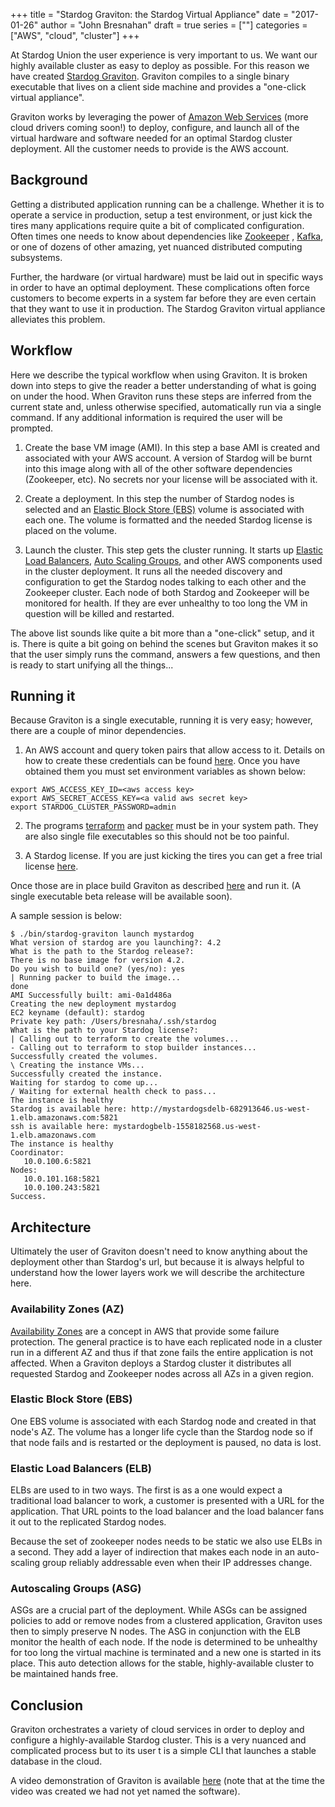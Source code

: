 +++
title = "Stardog Graviton: the Stardog Virtual Appliance"
date = "2017-01-26"
author = "John Bresnahan"
draft = true 
series = [""]
categories = ["AWS", "cloud", "cluster"]
+++

At Stardog Union the user experience is very important to us. We want our highly
available cluster as easy to deploy as possible. For this reason we have
created [Stardog Graviton](https://github.com/stardog-union/stardog-graviton).
Graviton compiles to a single binary executable that lives on a client side machine
and provides a "one-click virtual appliance".

Graviton works by leveraging the power
of [Amazon Web Services](https://aws.amazon.com/) (more cloud drivers coming
soon!) to deploy, configure, and launch all of the virtual hardware and software
needed for an optimal Stardog cluster deployment. All the customer needs to
provide is the AWS account.

## Background

Getting a distributed application running can be a challenge.
Whether it is to operate a service in production, setup a test environment, or
just kick the tires many applications require quite a bit of complicated
configuration.  Often times one needs to know about dependencies like
[Zookeeper](https://zookeeper.apache.org/) , [Kafka](https://kafka.apache.org/),
or one of dozens of other amazing, yet nuanced
distributed computing subsystems.  

Further, the hardware (or virtual hardware) must be laid out in specific ways in
order to have an optimal deployment. These complications often force customers
to become experts in a system far before they are even certain that they want to
use it in production.  The Stardog Graviton virtual appliance alleviates this problem.


## Workflow

Here we describe the typical workflow when using Graviton.  It is broken
down into steps to give the reader a better understanding of what is going on
under the hood. When Graviton runs these steps are inferred from
the current state and, unless otherwise specified, automatically run via a
single command.  If any additional information is required the user will be
prompted.

1. Create the base VM image (AMI). In this step a base AMI is created and
 associated with your AWS account. A version of Stardog will be burnt into this
 image along with all of the other software dependencies (Zookeeper, etc).
 No secrets nor your license will be associated with it.
 
2. Create a deployment. In this step the number of Stardog nodes is selected and
 an [Elastic Block Store (EBS)](https://aws.amazon.com/ebs/) volume is
 associated with each one. The volume is formatted and the needed Stardog
 license is placed on the volume.
 
3. Launch the cluster. This step gets the cluster running. It starts
 up
 [Elastic Load Balancers](https://aws.amazon.com/elasticloadbalancing/),
 [Auto Scaling Groups](https://aws.amazon.com/autoscaling/), and
 other AWS components used in the cluster deployment. It runs all the needed discovery and configuration to
 get the Stardog nodes talking to each other and the Zookeeper cluster. Each node of
 both Stardog and Zookeeper will be monitored for health. If they are ever
 unhealthy to too long the VM in question will be killed and restarted.
 
The above list sounds like quite a bit more than a "one-click" setup, and it is.
There is quite a bit going on behind the scenes but Graviton makes it so that
the user simply runs the command, answers a few questions, and then is ready
to start unifying all the things...

## Running it

Because Graviton is a single executable, running it is very easy; however, there
are a couple of minor dependencies.

1. An AWS account and query token pairs that allow access to it. Details
on how to create these credentials can be
found
[here](http://docs.aws.amazon.com/IAM/latest/UserGuide/id_credentials_access-keys.html#Using_CreateAccessKey).
Once you have obtained them you must set environment variables as shown below:

``` 
export AWS_ACCESS_KEY_ID=<aws access key>
export AWS_SECRET_ACCESS_KEY=<a valid aws secret key>
export STARDOG_CLUSTER_PASSWORD=admin
```

2. The programs [terraform](https://releases.hashicorp.com/terraform/0.7.9/)
 and [packer](https://releases.hashicorp.com/packer/0.10.2/) must be in your
 system path. They are also single file executables so this should not be too
 painful.
  
3. A Stardog license. If you are just kicking the tires you can get a free trial
 license [here](http://stardog.com/#download).

Once those are in place build Graviton as described
[here](https://github.com/stardog-union/stardog-graviton/blob/master/README.md) 
and run it.  (A single executable beta release will be available soon).

A sample session is below:

```
$ ./bin/stardog-graviton launch mystardog
What version of stardog are you launching?: 4.2
What is the path to the Stardog release?: 
There is no base image for version 4.2.
Do you wish to build one? (yes/no): yes
| Running packer to build the image...
done
AMI Successfully built: ami-0a1d486a
Creating the new deployment mystardog
EC2 keyname (default): stardog
Private key path: /Users/bresnaha/.ssh/stardog
What is the path to your Stardog license?: 
| Calling out to terraform to create the volumes...
- Calling out to terraform to stop builder instances...
Successfully created the volumes.
\ Creating the instance VMs...
Successfully created the instance.
Waiting for stardog to come up...
/ Waiting for external health check to pass...
The instance is healthy
Stardog is available here: http://mystardogsdelb-682913646.us-west-1.elb.amazonaws.com:5821
ssh is available here: mystardogbelb-1558182568.us-west-1.elb.amazonaws.com
The instance is healthy
Coordinator:
   10.0.100.6:5821
Nodes:
   10.0.101.168:5821
   10.0.100.243:5821
Success.
```

## Architecture


Ultimately the user of Graviton doesn't need to know anything about the 
deployment other than Stardog's url, but because it is always helpful
to understand how the lower layers work we will describe the architecture
here.

### Availability Zones (AZ)

[Availability Zones](http://docs.aws.amazon.com/AWSEC2/latest/UserGuide/using-regions-availability-zones.html#concepts-regions-availability-zones)
are a concept in AWS that provide some failure protection.  The
general practice is to have each replicated node in a cluster run in a
different AZ and thus if that zone fails the entire application is not
affected.  When a Graviton deploys a Stardog cluster it distributes
all requested Stardog and Zookeeper nodes across all AZs in a given
region.

### Elastic Block Store (EBS)

One EBS volume is associated with each Stardog node and created in that
node's AZ.  The volume has a longer life cycle than the Stardog node
so if that node fails and is restarted or the deployment is paused,
no data is lost.

### Elastic Load Balancers (ELB)

ELBs are used to in two ways.  The first is as a one would expect a 
traditional load balancer to work, a customer is presented with a
URL for the application.  That URL points to the load balancer and 
the load balancer fans it out to the replicated Stardog nodes.

Because the set of zookeeper nodes needs to be static we also use ELBs
in a second.  They add a layer of indirection that makes each node in
an auto-scaling group reliably addressable even when their IP addresses
change.

### Autoscaling Groups (ASG)

ASGs are a crucial part of the deployment.  While ASGs can be assigned
policies to add or remove nodes from a clustered application, Graviton
uses then to simply preserve N nodes.  The ASG in conjunction with the 
ELB monitor the health of each node.  If the node is determined to
be unhealthy for too long the virtual machine
is terminated and a new one is started in its place.  This auto
detection allows for the stable, highly-available cluster to be maintained
hands free.

## Conclusion

Graviton orchestrates a variety of cloud services in order to deploy
and configure a highly-available Stardog cluster.  This is a very
nuanced and complicated process but to its user t is a simple CLI that
launches a stable database in the cloud.

A video demonstration of Graviton is available
[here](https://www.youtube.com/watch?v=TnzGMqj5rJI) (note that at the
time the video was created we had not yet named the software).

